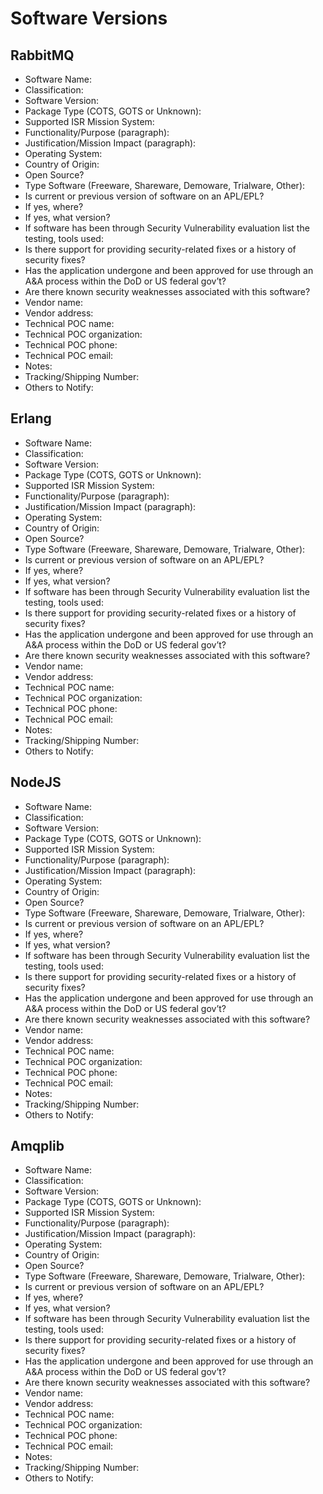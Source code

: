 # Software Versions
## RabbitMQ

- Software Name:
- Classification:
- Software Version:
- Package Type (COTS, GOTS or Unknown):
- Supported ISR Mission System:
- Functionality/Purpose (paragraph):
- Justification/Mission Impact (paragraph):
- Operating System:
- Country of Origin:
- Open Source?
- Type Software (Freeware, Shareware, Demoware, Trialware, Other):
- Is current or previous version of software on an APL/EPL?
- If yes, where?
- If yes, what version?
- If software has been through Security Vulnerability evaluation list the testing, tools used:
- Is there support for providing security-related fixes or a history of security fixes?
- Has the application undergone and been approved for use through an A&A process within the DoD or US federal gov’t?
- Are there known security weaknesses associated with this software?
- Vendor name:
- Vendor address:
- Technical POC name:
- Technical POC organization:
- Technical POC phone:
- Technical POC email:
- Notes:
- Tracking/Shipping Number:
- Others to Notify:

## Erlang 

- Software Name:
- Classification:
- Software Version:
- Package Type (COTS, GOTS or Unknown):
- Supported ISR Mission System:
- Functionality/Purpose (paragraph):
- Justification/Mission Impact (paragraph):
- Operating System:
- Country of Origin:
- Open Source?
- Type Software (Freeware, Shareware, Demoware, Trialware, Other):
- Is current or previous version of software on an APL/EPL?
- If yes, where?
- If yes, what version?
- If software has been through Security Vulnerability evaluation list the testing, tools used:
- Is there support for providing security-related fixes or a history of security fixes?
- Has the application undergone and been approved for use through an A&A process within the DoD or US federal gov’t?
- Are there known security weaknesses associated with this software?
- Vendor name:
- Vendor address:
- Technical POC name:
- Technical POC organization:
- Technical POC phone:
- Technical POC email:
- Notes:
- Tracking/Shipping Number:
- Others to Notify:

## NodeJS

- Software Name:
- Classification:
- Software Version:
- Package Type (COTS, GOTS or Unknown):
- Supported ISR Mission System:
- Functionality/Purpose (paragraph):
- Justification/Mission Impact (paragraph):
- Operating System:
- Country of Origin:
- Open Source?
- Type Software (Freeware, Shareware, Demoware, Trialware, Other):
- Is current or previous version of software on an APL/EPL?
- If yes, where?
- If yes, what version?
- If software has been through Security Vulnerability evaluation list the testing, tools used:
- Is there support for providing security-related fixes or a history of security fixes?
- Has the application undergone and been approved for use through an A&A process within the DoD or US federal gov’t?
- Are there known security weaknesses associated with this software?
- Vendor name:
- Vendor address:
- Technical POC name:
- Technical POC organization:
- Technical POC phone:
- Technical POC email:
- Notes:
- Tracking/Shipping Number:
- Others to Notify:

## Amqplib

- Software Name:
- Classification:
- Software Version:
- Package Type (COTS, GOTS or Unknown):
- Supported ISR Mission System:
- Functionality/Purpose (paragraph):
- Justification/Mission Impact (paragraph):
- Operating System:
- Country of Origin:
- Open Source?
- Type Software (Freeware, Shareware, Demoware, Trialware, Other):
- Is current or previous version of software on an APL/EPL?
- If yes, where?
- If yes, what version?
- If software has been through Security Vulnerability evaluation list the testing, tools used:
- Is there support for providing security-related fixes or a history of security fixes?
- Has the application undergone and been approved for use through an A&A process within the DoD or US federal gov’t?
- Are there known security weaknesses associated with this software?
- Vendor name:
- Vendor address:
- Technical POC name:
- Technical POC organization:
- Technical POC phone:
- Technical POC email:
- Notes:
- Tracking/Shipping Number:
- Others to Notify:
